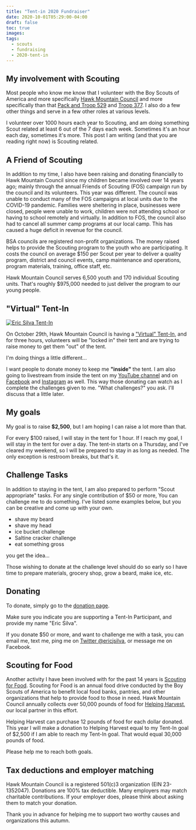 ```yaml
---
title: "Tent-in 2020 Fundraiser"
date: 2020-10-01T05:29:00-04:00
draft: false
toc: true
images:
tags:
  - scouts
  - fundraising
  - 2020-tent-in
---
```


## My involvement with Scouting

Most people who know me know that I volunteer with the Boy Scouts of America and more specifically [Hawk Mountain Council](https://hmc-bsa.org) and more specifically than that [Pack and Troop 529](https://529gibraltar.org) and [Troop 377](https://www.facebook.com/bsatroop377g). I also do a few other things and serve in a few other roles at various levels.

I volunteer over 1000 hours each year to Scouting, and am doing something Scout related at least 6 out of the 7 days each week. Sometimes it's an hour each day, sometimes it's more. This post I am writing (and that you are reading right now) is Scouting related.

## A Friend of Scouting

In addition to my time, I also have been raising and donating financially to Hawk Mountain Council since my children became involved over 14 years ago; mainly through the annual Friends of Scouting (FOS) campaign run by the council and its volunteers. This year was different. The council was unable to conduct many of the FOS campaigns at local units due to the COVID-19 pandemic. Families were sheltering in place, businesses were closed, people were unable to work, children were not attending school or having to school remotely and virtually. In addition to FOS, the council also had to cancel all summer camp programs at our local camp. This has caused a huge deficit in revenue for the council.

BSA councils are registered non-profit organizations. The money raised helps to provide the Scouting program to the youth who are participating. It costs the council on average \$150 per Scout per year to deliver a quality program, district and council events, camp maintenance and operations, program materials, training, office staff, etc.

Hawk Mountain Council serves 6,500 youth and 170 individual Scouting units. That's roughly \$975,000 needed to just deliver the program to our young people.

## "Virtual" Tent-In

[![Eric Silva Tent-In](/img/posts/Eric-Virtual-Tent-In-Facebook-Cover-720.png)](https://bit.ly/eric-tent-in)

On October 29th, Hawk Mountain Council is having a ["Virtual" Tent-In](https://hmc-bsa.org/virtual-tent-in), and for three hours, volunteers will be "locked in" their tent and are trying to raise money to get them "out" of the tent.

I'm doing things a little different...

I want people to donate money to keep me **"inside"** the tent. I am also going to livestream from inside the tent on my [YouTube channel](https://www.youtube.com/channel/UCRU2V3vwu0alLjl40gG5_tQ) and on [Facebook](https://www.facebook.com/airickswirld) and [Instagram](https://www.instagram.com/ericjsilva) as well. This way those donating can watch as I complete the challenges given to me. "What challenges?" you ask. I'll discuss that a little later.

## My goals

My goal is to raise **\$2,500**, but I am hoping I can raise a lot more than that.

For every \$100 raised, I will stay in the tent for 1 hour. If I reach my goal, I will stay in the tent for over a day. The tent-in starts on a Thursday, and I've cleared my weekend, so I will be prepared to stay in as long as needed. The only exception is restroom breaks, but that's it.

## Challenge Tasks

In addition to staying in the tent, I am also prepared to perform "Scout appropriate" tasks. For any single contribution of \$50 or more, You can challenge me to do something. I've listed some examples below, but you can be creative and come up with your own.

- shave my beard
- shave my head
- ice bucket challenge
- Saltine cracker challenge
- eat something gross

you get the idea...

Those wishing to donate at the challenge level should do so early so I have time to prepare materials, grocery shop, grow a beard, make ice, etc.

## Donating

To donate, simply go to the [donation page](https://hawkmntforms.tentaroo.com/content/87287/Virtual-Tent-In-Pledge-Form).

Make sure you indicate you are supporting a Tent-In Participant, and provide my name "Eric Silva".

If you donate \$50 or more, and want to challenge me with a task, you can email me, text me, ping me on [Twitter @ericjsilva](https://twitter.com/ericjsilva), or message me on Facebook.

## Scouting for Food

Another activity I have been involved with for the past 14 years is [Scouting for Food](https://hmc-bsa.org/scouting-for-food). Scouting for Food is an annual food drive conducted by the Boy Scouts of America to benefit local food banks, pantries, and other organizations that help to provide food to those in need. Hawk Mountain Council annually collects over 50,000 pounds of food for [Helping Harvest](https://helpingharvest.org), our local partner in this effort.

Helping Harvest can purchase 12 pounds of food for each dollar donated. This year I will make a donation to Helping Harvest equal to my Tent-In goal of \$2,500 if I am able to reach my Tent-In goal. That would equal 30,000 pounds of food.

Please help me to reach both goals.

## Tax deductions and employer matching

Hawk Mountain Council is a registered 501\(c\)3 organization (EIN 23-1352047). Donations are 100% tax deductible. Many employers may match charitable contributions. If your employer does, please think about asking them to match your donation.

Thank you in advance for helping me to support two worthy causes and organizations this autumn.
